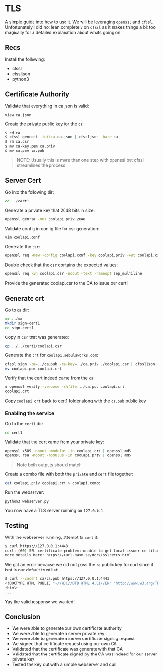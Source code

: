 # TLS

A simple guide into how to use it. We will be leveraging `openssl` and `cfssl`.
Unfortunately I did not lean completely on `cfssl` as it makes things a bit too
magically for a detailed explanation about whats going on.

## Reqs

Install the following:

* cfssl
* cfssljson
* python3

## Certificate Authority

Validate that everything in ca.json is valid:

```
view ca.json
```

Create the private public key for the `ca`:

```sh 
$ cd ca
$ cfssl gencert -initca ca.json | cfssljson -bare ca
$ rm ca.csr
$ mv ca-key.pem ca.priv
$ mv ca.pem ca.pub
```
> NOTE: Usually this is more than one step with openssl but cfssl
> streamlines the process

## Server Cert

Go into the following dir:

```sh
cd ../cert1
```

Generate a private key that 2048 bits in size:

```sh
openssl genrsa -out coolapi.priv 2048
```

Validate config in config file for csr generation:

```sh
vim coolapi.conf
```

Generate the `csr`:

```sh
openssl req -new -config coolapi.conf -key coolapi.priv -out coolapi.csr
```

Double check that the `csr` contains the expected values:

```sh
openssl req -in coolapi.csr -noout -text -nameopt sep_multiline
```

Provide the generated coolapi.csr to the CA to issue our cert!

## Generate crt

Go to `ca` dir:

```sh
cd ../ca
mkdir sign-cert1
cd sign-cert1
```

Copy in `csr` that was generated:

```sh
cp ../../cert1/coolapi.csr .
```

Generate the `crt` for `coolapi.nebulaworks.com`:

```sh
cfssl sign -ca=../ca.pub -ca-key=../ca.priv ./coolapi.csr | cfssljson -bare coolapi
mv coolapi.pem coolapi.crt
```

Verify that the cert indeed came from the `ca`:

```sh
$ openssl verify -verbose -CAfile ../ca.pub coolapi.crt
coolapi.crt
```

Copy `coolapi.crt` back to cert1 folder along with the `ca.pub` public key

### Enabling the service

Go to the `cert1` dir:

```sh
cd cert1
```

Validate that the cert came from your private key:

```sh
openssl x509 -noout -modulus -in coolapi.crt | openssl md5
openssl rsa -noout -modulus -in coolapi.priv | openssl md5
```
> Note both outputs should match

Create a combo file with both the `private` and `cert` file together:

```sh
cat coolapi.priv coolapi.crt > coolapi.combo 
```

Run the webserver:

```sh
python3 webserver.py
```

You now have a TLS server running on `127.0.0.1`

## Testing

With the webserver running, attempt to `curl` it:

```sh
$ curl https://127.0.0.1:4443
curl: (60) SSL certificate problem: unable to get local issuer certificate                                            
More details here: https://curl.haxx.se/docs/sslcerts.html
```

We got an error because we did not pass the `ca` public key for curl since it isnt in our default trust list:

```sh
$ curl --cacert ca/ca.pub https://127.0.0.1:4443
<!DOCTYPE HTML PUBLIC "-//W3C//DTD HTML 4.01//EN" "http://www.w3.org/TR/html4/strict.dtd">
<html>
...
```

Yay the valid response we wanted!

## Conclusion

* We were able to generate our own certificate authority
* We were able to generate a server private key
* We were able to generate a server certificate signing request
* We signed that certificate request using our own CA
* Validated that the certificate was generate with that CA
* Validated that the certificate signed by the CA was indeed for our server private key
* Tested the key out with a simple webserver and curl
